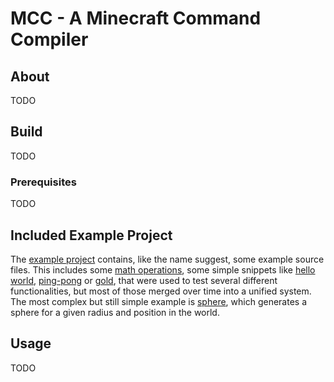 # MCC - A Minecraft Command Compiler

## About

TODO

## Build

TODO

### Prerequisites

TODO

## Included Example Project

The [example project](example) contains, like the name suggest, some example source files. This includes
some [math operations](example/src/math.mcc), some simple snippets
like [hello world](example/src/hello.mcc), [ping-pong](example/src/ping.mcc) or [gold](example/src/gold.mcc), that
were used to test several different functionalities, but most of those merged over time into a unified system. The most
complex but still simple example is [sphere](example/src/sphere.mcc), which generates a sphere for a given radius and
position in the world.

## Usage

TODO

